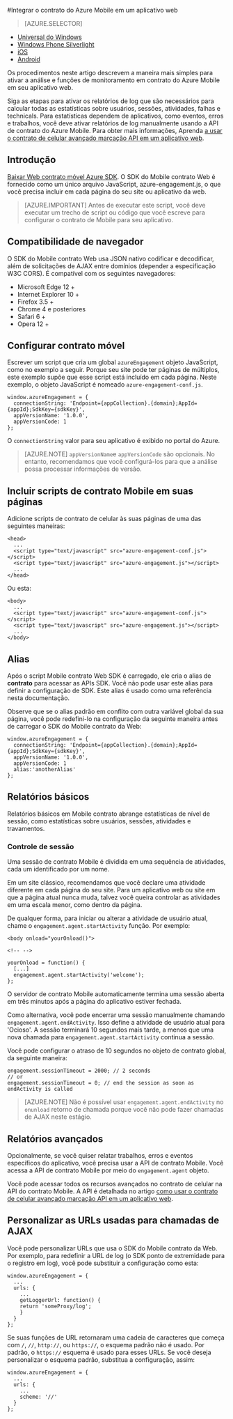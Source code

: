 <properties
    pageTitle="Integração com o SDK do Mobile contrato Web Azure | Microsoft Azure"
    description="As últimas atualizações e procedimentos para o SDK do Azure Mobile contrato da Web"
    services="mobile-engagement"
    documentationCenter="mobile"
    authors="piyushjo"
    manager="erikre"
    editor="" />

<tags
    ms.service="mobile-engagement"
    ms.workload="mobile"
    ms.tgt_pltfrm="web"
    ms.devlang="js"
    ms.topic="article"
    ms.date="02/29/2016"
    ms.author="piyushjo" />

#<a name="integrate-azure-mobile-engagement-in-a-web-application"></a>Integrar o contrato do Azure Mobile em um aplicativo web

> [AZURE.SELECTOR]
- [Universal do Windows](mobile-engagement-windows-store-integrate-engagement.md)
- [Windows Phone Silverlight](mobile-engagement-windows-phone-integrate-engagement.md)
- [iOS](mobile-engagement-ios-integrate-engagement.md)
- [Android](mobile-engagement-android-integrate-engagement.md)

Os procedimentos neste artigo descrevem a maneira mais simples para ativar a análise e funções de monitoramento em contrato do Azure Mobile em seu aplicativo web.

Siga as etapas para ativar os relatórios de log que são necessários para calcular todas as estatísticas sobre usuários, sessões, atividades, falhas e technicals. Para estatísticas dependem de aplicativos, como eventos, erros e trabalhos, você deve ativar relatórios de log manualmente usando a API de contrato do Azure Mobile. Para obter mais informações, Aprenda [a usar o contrato de celular avançado marcação API em um aplicativo web](mobile-engagement-web-use-engagement-api.md).

## <a name="introduction"></a>Introdução

[Baixar Web contrato móvel Azure SDK](http://aka.ms/P7b453).
O SDK do Mobile contrato Web é fornecido como um único arquivo JavaScript, azure-engagement.js, o que você precisa incluir em cada página do seu site ou aplicativo da web.

> [AZURE.IMPORTANT] Antes de executar este script, você deve executar um trecho de script ou código que você escreve para configurar o contrato de Mobile para seu aplicativo.

## <a name="browser-compatibility"></a>Compatibilidade de navegador

O SDK do Mobile contrato Web usa JSON nativo codificar e decodificar, além de solicitações de AJAX entre domínios (depender a especificação W3C CORS). É compatível com os seguintes navegadores:

* Microsoft Edge 12 +
* Internet Explorer 10 +
* Firefox 3.5 +
* Chrome 4 e posteriores
* Safari 6 +
* Opera 12 +

## <a name="configure-mobile-engagement"></a>Configurar contrato móvel

Escrever um script que cria um global `azureEngagement` objeto JavaScript, como no exemplo a seguir. Porque seu site pode ter páginas de múltiplos, este exemplo supõe que esse script está incluído em cada página. Neste exemplo, o objeto JavaScript é nomeado `azure-engagement-conf.js`.

    window.azureEngagement = {
      connectionString: 'Endpoint={appCollection}.{domain};AppId={appId};SdkKey={sdkKey}',
      appVersionName: '1.0.0',
      appVersionCode: 1
    };

O `connectionString` valor para seu aplicativo é exibido no portal do Azure.

> [AZURE.NOTE] `appVersionName`e `appVersionCode` são opcionais. No entanto, recomendamos que você configurá-los para que a análise possa processar informações de versão.

## <a name="include-mobile-engagement-scripts-in-your-pages"></a>Incluir scripts de contrato Mobile em suas páginas
Adicione scripts de contrato de celular às suas páginas de uma das seguintes maneiras:

    <head>
      ...
      <script type="text/javascript" src="azure-engagement-conf.js"></script>
      <script type="text/javascript" src="azure-engagement.js"></script>
      ...
    </head>

Ou esta:

    <body>
      ...
      <script type="text/javascript" src="azure-engagement-conf.js"></script>
      <script type="text/javascript" src="azure-engagement.js"></script>
      ...
    </body>

## <a name="alias"></a>Alias

Após o script Mobile contrato Web SDK é carregado, ele cria o alias de **contrato** para acessar as APIs SDK. Você não pode usar este alias para definir a configuração de SDK. Este alias é usado como uma referência nesta documentação.

Observe que se o alias padrão em conflito com outra variável global da sua página, você pode redefini-lo na configuração da seguinte maneira antes de carregar o SDK do Mobile contrato da Web:

    window.azureEngagement = {
      connectionString: 'Endpoint={appCollection}.{domain};AppId={appId};SdkKey={sdkKey}',
      appVersionName: '1.0.0',
      appVersionCode: 1
      alias:'anotherAlias'
    };

## <a name="basic-reporting"></a>Relatórios básicos

Relatórios básicos em Mobile contrato abrange estatísticas de nível de sessão, como estatísticas sobre usuários, sessões, atividades e travamentos.

### <a name="session-tracking"></a>Controle de sessão

Uma sessão de contrato Mobile é dividida em uma sequência de atividades, cada um identificado por um nome.

Em um site clássico, recomendamos que você declare uma atividade diferente em cada página do seu site. Para um aplicativo web ou site em que a página atual nunca muda, talvez você queira controlar as atividades em uma escala menor, como dentro da página.

De qualquer forma, para iniciar ou alterar a atividade de usuário atual, chame o `engagement.agent.startActivity` função. Por exemplo:

    <body onload="yourOnload()">

    <!-- -->

    yourOnload = function() {
      [...]
      engagement.agent.startActivity('welcome');
    };

O servidor de contrato Mobile automaticamente termina uma sessão aberta em três minutos após a página do aplicativo estiver fechada.

Como alternativa, você pode encerrar uma sessão manualmente chamando `engagement.agent.endActivity`. Isso define a atividade de usuário atual para 'Ocioso'.  A sessão terminará 10 segundos mais tarde, a menos que uma nova chamada para `engagement.agent.startActivity` continua a sessão.

Você pode configurar o atraso de 10 segundos no objeto de contrato global, da seguinte maneira:

    engagement.sessionTimeout = 2000; // 2 seconds
    // or
    engagement.sessionTimeout = 0; // end the session as soon as endActivity is called

> [AZURE.NOTE] Não é possível usar `engagement.agent.endActivity` no `onunload` retorno de chamada porque você não pode fazer chamadas de AJAX neste estágio.

## <a name="advanced-reporting"></a>Relatórios avançados

Opcionalmente, se você quiser relatar trabalhos, erros e eventos específicos do aplicativo, você precisa usar a API de contrato Mobile. Você acessa a API de contrato Mobile por meio do `engagement.agent` objeto.

Você pode acessar todos os recursos avançados no contrato de celular na API do contrato Mobile. A API é detalhada no artigo [como usar o contrato de celular avançado marcação API em um aplicativo web](mobile-engagement-web-use-engagement-api.md).

## <a name="customize-the-urls-used-for-ajax-calls"></a>Personalizar as URLs usadas para chamadas de AJAX

Você pode personalizar URLs que usa o SDK do Mobile contrato da Web. Por exemplo, para redefinir a URL de log (o SDK ponto de extremidade para o registro em log), você pode substituir a configuração como esta:

    window.azureEngagement = {
      ...
      urls: {
        ...        
        getLoggerUrl: function() {
        return 'someProxy/log';
        }
      }
    };

Se suas funções de URL retornaram uma cadeia de caracteres que começa com `/`, `//`, `http://`, ou `https://`, o esquema padrão não é usado. Por padrão, o `https://` esquema é usado para esses URLs. Se você deseja personalizar o esquema padrão, substitua a configuração, assim:

    window.azureEngagement = {
      ...
      urls: {
        ...      
        scheme: '//'
      }
    };
